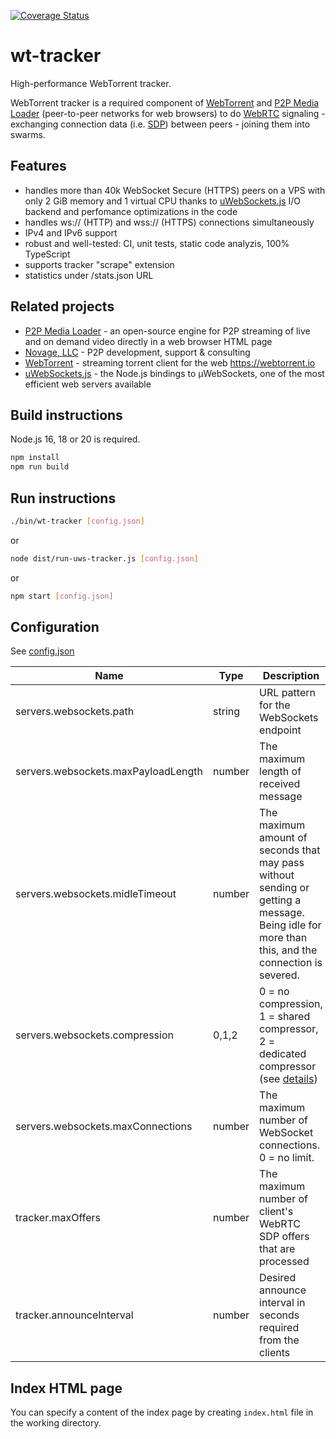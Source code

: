 [![Coverage Status](https://coveralls.io/repos/github/Novage/wt-tracker/badge.svg?branch=master)](https://coveralls.io/github/Novage/wt-tracker?branch=master)

# wt-tracker

High-performance WebTorrent tracker.

WebTorrent tracker is a required component of [WebTorrent](https://github.com/webtorrent/webtorrent) and [P2P Media Loader](https://github.com/Novage/p2p-media-loader) (peer-to-peer networks for web browsers) to do [WebRTC](https://en.wikipedia.org/wiki/WebRTC) signaling - exchanging connection data (i.e. [SDP](https://en.wikipedia.org/wiki/Session_Description_Protocol)) between peers - joining them into swarms.

## Features

- handles more than 40k WebSocket Secure (HTTPS) peers on a VPS with only 2 GiB memory and 1 virtual CPU thanks to [uWebSockets.js](https://github.com/uNetworking/uWebSockets.js) I/O backend and perfomance optimizations in the code
- handles ws:// (HTTP) and wss:// (HTTPS) connections simultaneously
- IPv4 and IPv6 support
- robust and well-tested: CI, unit tests, static code analyzis, 100% TypeScript
- supports tracker "scrape" extension
- statistics under /stats.json URL

## Related projects

- [P2P Media Loader](https://github.com/Novage/p2p-media-loader) - an open-source engine for P2P streaming of live and on demand video directly in a web browser HTML page
- [Novage, LLC](https://novage.com.ua/) - P2P development, support & consulting
- [WebTorrent](https://github.com/webtorrent/webtorrent) - streaming torrent client for the web https://webtorrent.io
- [uWebSockets.js](https://github.com/uNetworking/uWebSockets.js) - the Node.js bindings to µWebSockets, one of the most efficient web servers available

## Build instructions

Node.js 16, 18 or 20 is required.

```sh
npm install
npm run build
```

## Run instructions

```sh
./bin/wt-tracker [config.json]
```

or

```sh
node dist/run-uws-tracker.js [config.json]
```

or

```sh
npm start [config.json]
```

## Configuration

See [config.json](sample/config.json)

| Name                                | Type   | Description                                                                                                                                                           |
| ----------------------------------- | ------ | --------------------------------------------------------------------------------------------------------------------------------------------------------------------- |
| servers.websockets.path             | string | URL pattern for the WebSockets endpoint                                                                                                                               |
| servers.websockets.maxPayloadLength | number | The maximum length of received message                                                                                                                                |
| servers.websockets.midleTimeout     | number | The maximum amount of seconds that may pass without sending or getting a message. Being idle for more than this, and the connection is severed.                       |
| servers.websockets.compression      | 0,1,2  | 0 = no compression, 1 = shared compressor, 2 = dedicated compressor (see [details](https://github.com/uNetworking/uWebSockets/blob/master/misc/READMORE.md#settings)) |
| servers.websockets.maxConnections   | number | The maximum number of WebSocket connections. 0 = no limit.                                                                                                            |
| tracker.maxOffers                   | number | The maximum number of client's WebRTC SDP offers that are processed                                                                                                   |
| tracker.announceInterval            | number | Desired announce interval in seconds required from the clients                                                                                                        |

## Index HTML page

You can specify a content of the index page by creating `index.html` file in the working directory.
